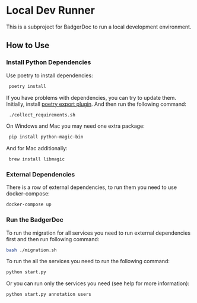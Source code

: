 # Local Dev Runner

This is a subproject for BadgerDoc to run a local development environment.

## How to Use

### Install Python Dependencies
Use poetry to install dependencies:
```bash
 poetry install
```

If you have problems with dependencies, you can try to update them. Initially, install [poetry export plugin](https://pypi.org/project/poetry-plugin-export/).
And then run the following command:
```bash
 ./collect_requirements.sh
```


On Windows and Mac you may need one extra package:
```bash
 pip install python-magic-bin
```
And for Mac additionally:
```bash
 brew install libmagic
```

### External Dependencies
There is a row of external dependencies, to run them you need to use docker-compose:
 ```bash
 docker-compose up
 ```

### Run the BadgerDoc

To run the migration for all services you need to run external dependencies first and then run following command:
```bash
bash ./migration.sh
```

To run the all the services you need to run the following command:
 ```bash
 python start.py
 ```
Or you can run only the services you need (see help for more information):
```bash
python start.py annotation users
 ```